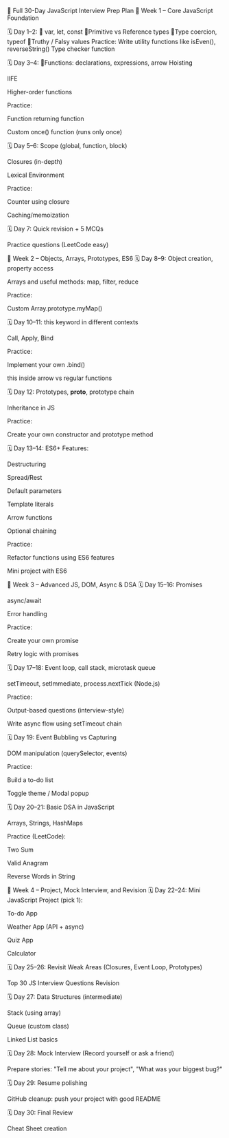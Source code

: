 📅 Full 30-Day JavaScript Interview Prep Plan
🔹 Week 1 – Core JavaScript Foundation

🗓️ Day 1–2:
🔹 var, let, const
🔹Primitive vs Reference types
🔹Type coercion, typeof
🔹Truthy / Falsy values
Practice:
Write utility functions like isEven(), reverseString()
Type checker function

🗓️ Day 3–4:
🔹Functions: declarations, expressions, arrow
Hoisting

IIFE

Higher-order functions

Practice:

Function returning function

Custom once() function (runs only once)

🗓️ Day 5–6:
Scope (global, function, block)

Closures (in-depth)

Lexical Environment

Practice:

Counter using closure

Caching/memoization

🗓️ Day 7:
Quick revision + 5 MCQs

Practice questions (LeetCode easy)

🔹 Week 2 – Objects, Arrays, Prototypes, ES6
🗓️ Day 8–9:
Object creation, property access

Arrays and useful methods: map, filter, reduce

Practice:

Custom Array.prototype.myMap()

🗓️ Day 10–11:
this keyword in different contexts

Call, Apply, Bind

Practice:

Implement your own .bind()

this inside arrow vs regular functions

🗓️ Day 12:
Prototypes, **proto**, prototype chain

Inheritance in JS

Practice:

Create your own constructor and prototype method

🗓️ Day 13–14:
ES6+ Features:

Destructuring

Spread/Rest

Default parameters

Template literals

Arrow functions

Optional chaining

Practice:

Refactor functions using ES6 features

Mini project with ES6

🔹 Week 3 – Advanced JS, DOM, Async & DSA
🗓️ Day 15–16:
Promises

async/await

Error handling

Practice:

Create your own promise

Retry logic with promises

🗓️ Day 17–18:
Event loop, call stack, microtask queue

setTimeout, setImmediate, process.nextTick (Node.js)

Practice:

Output-based questions (interview-style)

Write async flow using setTimeout chain

🗓️ Day 19:
Event Bubbling vs Capturing

DOM manipulation (querySelector, events)

Practice:

Build a to-do list

Toggle theme / Modal popup

🗓️ Day 20–21:
Basic DSA in JavaScript

Arrays, Strings, HashMaps

Practice (LeetCode):

Two Sum

Valid Anagram

Reverse Words in String

🔹 Week 4 – Project, Mock Interview, and Revision
🗓️ Day 22–24:
Mini JavaScript Project (pick 1):

To-do App

Weather App (API + async)

Quiz App

Calculator

🗓️ Day 25–26:
Revisit Weak Areas (Closures, Event Loop, Prototypes)

Top 30 JS Interview Questions Revision

🗓️ Day 27:
Data Structures (intermediate)

Stack (using array)

Queue (custom class)

Linked List basics

🗓️ Day 28:
Mock Interview (Record yourself or ask a friend)

Prepare stories: "Tell me about your project", "What was your biggest bug?"

🗓️ Day 29:
Resume polishing

GitHub cleanup: push your project with good README

🗓️ Day 30:
Final Review

Cheat Sheet creation
